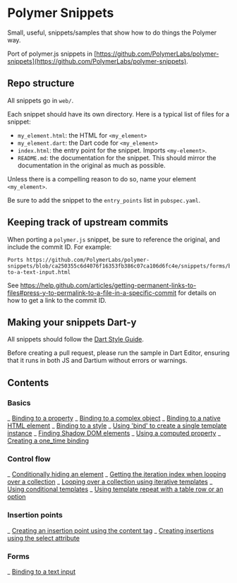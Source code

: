 # Polymer Snippets

Small, useful, snippets/samples that show how to do things the Polymer way.

Port of polymer.js snippets in
[https://github.com/PolymerLabs/polymer-snippets](https://github.com/PolymerLabs/polymer-snippets).

## Repo structure

All snippets go in `web/`.

Each snippet should have its own directory. Here is a typical list of files for
a snippet:

- `my_element.html`: the HTML for `<my_element>`
- `my_element.dart`: the Dart code for `<my_element>`
- `index.html`: the entry point for the snippet. Imports `<my-element>`.
- `README.md`: the documentation for the snippet. This should mirror the
documentation in the original as much as possible.

Unless there is a compelling reason to do so, name your element `<my_element>`.

Be sure to add the snippet to the `entry_points` list in `pubspec.yaml`.

## Keeping track of upstream commits

When porting a `polymer.js` snippet, be sure to reference the original, and
include the commit ID. For example:

    Ports https://github.com/PolymerLabs/polymer-snippets/blob/ca250355c6d4076f16353fb386c07ca106d6fc4e/snippets/forms/binding-to-a-text-input.html

See https://help.github.com/articles/getting-permanent-links-to-files#press-y-to-permalink-to-a-file-in-a-specific-commit
for details on how to get a link to the commit ID.

## Making your snippets Dart-y

All snippets should follow the [Dart Style Guide](https://www.dartlang.org/articles/style-guide/).

Before creating a pull request, please run the sample in Dart Editor, ensuring
that it runs in both JS and Dartium without errors or warnings.

## Contents

### Basics

_ [Binding to a property](web/basics/binding_to_a_property/)
_ [Binding to a complex object](web/basics/binding_to_a_complex_object/)
_ [Binding to a native HTML element](web/basics/binding_to_a_native_html_element/)
_ [Binding to a style](web/basics/binding_to_a_style/)
_ [Using 'bind' to create a single template instance](web/basics/using_bind_to_create_a_single_template_instance/)
_ [Finding Shadow DOM elements](web/basics/finding_shadow_dom_elements/)
_ [Using a computed property](web/basics/using_a_computed_property/)
_ [Creating a one_time binding](web/basics/creating_a_one_time_binding/)

### Control flow

_ [Conditionally hiding an element](web/control_flow/conditionally_hiding_an_element/)
_ [Getting the iteration index when looping over a collection](web/control_flow/getting_the_iteration_index_when_looping_over_a_collection/)
_ [Looping over a collection using iterative templates](web/control_flow/looping_over_a_collection_using_iterative_templates/)
_ [Using conditional templates](web/control_flow/using_conditional_templates/)
_ [Using template repeat with a table row or an option](web/control_flow/using_template_repeat_with_a_tr_or_an_option/)

### Insertion points

_ [Creating an insertion point using the content tag](web/insertion_points/creating_an_insertion_point_using_the_content_tag/)
_ [Creating insertions using the select attribute](web/creating_insertion_points_using_the_select_attribute/)

### Forms

_ [Binding to a text input](web/forms/binding_to_a_text_input/)

